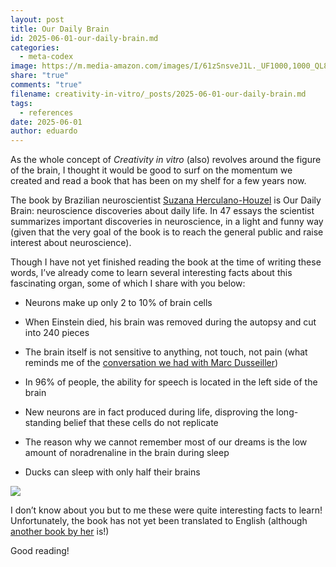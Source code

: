 ```yaml
---
layout: post
title: Our Daily Brain
id: 2025-06-01-our-daily-brain.md
categories:
  - meta-codex
image: https://m.media-amazon.com/images/I/61zSnsveJ1L._UF1000,1000_QL80_.jpg
share: "true"
comments: "true"
filename: creativity-in-vitro/_posts/2025-06-01-our-daily-brain.md
tags:
  - references
date: 2025-06-01
author: eduardo
---
```

As the whole concept of *Creativity in vitro* (also) revolves around the figure of the brain, I thought it would be good to surf on the momentum we created and read a book that has been on my shelf for a few years now. 

The book by Brazilian neuroscientist [Suzana Herculano-Houzel](https://www.vanderbilt.edu/psychological_sciences/bio/suzana-herculano) is Our Daily Brain: neuroscience discoveries about daily life. In 47 essays the scientist summarizes important discoveries in neuroscience, in a light and funny way (given that the very goal of the book is to reach the general public and raise interest about neuroscience). 

Though I have not yet finished reading the book at the time of writing these words, I’ve already come to learn several interesting facts about this fascinating organ, some of which I share with you below:

- Neurons make up only 2 to 10% of brain cells
    
- When Einstein died, his brain was removed during the autopsy and cut into 240 pieces
    
- The brain itself is not sensitive to anything, not touch, not pain (what reminds me of the [conversation we had with Marc Dusseiller](https://cinvitro.linalopes.info/posts/we-have-no-pain-in-the-brain/))
    
- In 96% of people, the ability for speech is located in the left side of the brain
    
- New neurons are in fact produced during life, disproving the long-standing belief that these cells do not replicate
    
- The reason why we cannot remember most of our dreams is the low amount of noradrenaline in the brain during sleep
    
- Ducks can sleep with only half their brains
  
  
![](https://m.media-amazon.com/images/I/61zSnsveJ1L._UF1000,1000_QL80_.jpg) 

I don’t know about you but to me these were quite interesting facts to learn!
Unfortunately, the book has not yet been translated to English (although [another book by her](https://direct.mit.edu/books/book/4069/The-Human-AdvantageA-New-Understanding-of-How-Our) is!)

Good reading!